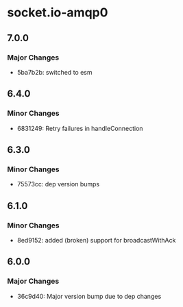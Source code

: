 # socket.io-amqp0

## 7.0.0

### Major Changes

- 5ba7b2b: switched to esm

## 6.4.0

### Minor Changes

- 6831249: Retry failures in handleConnection

## 6.3.0

### Minor Changes

- 75573cc: dep version bumps

## 6.1.0

### Minor Changes

- 8ed9152: added (broken) support for broadcastWithAck

## 6.0.0

### Major Changes

- 36c9d40: Major version bump due to dep changes
